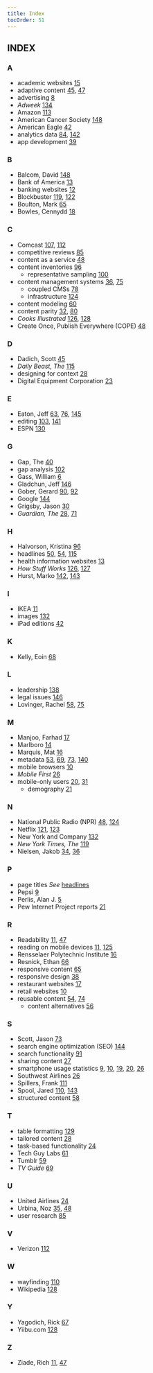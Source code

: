 ```yaml
---
title: Index
tocOrder: 51
---
```

## INDEX

### A

* academic websites [15](chap01.xhtml#academic-websites)
* adaptive content [45](chap02.xhtml#adaptive-content-1), [47](chap03.xhtml#adaptive-content-2)
* advertising [8](chap01.xhtml#advertising)
* *Adweek* [134](chap06.xhtml#Adweek)
* Amazon [113](chap06.xhtml#Amazon)
* American Cancer Society [148](conclusion.xhtml#American-Cancer-Society)
* American Eagle [42](chap02.xhtml#American-Eagle)
* analytics data [84](chap04.xhtml#analytics-data-1), [142](chap07.xhtml#analytics-data-2)
* app development [39](chap02.xhtml#app-development)

### B

* Balcom, David [148](conclusion.xhtml#Balcom-David)
* Bank of America [13](chap01.xhtml#Bank-of-America)
* banking websites [12](chap01.xhtml#banking-websites)
* Blockbuster [119](chap06.xhtml#Blockbuster-1), [122](chap06.xhtml#Blockbuster-2)
* Boulton, Mark [65](chap03.xhtml#Boultron-Mark)
* Bowles, Cennydd [18](chap01.xhtml#Bowles-Cennydd)

### C

* Comcast [107](chap05.xhtml#Comcast-1), [112](chap06.xhtml#Comcast-2)
* competitive reviews [85](chap04.xhtml#competitive-reviews)
* content as a service [48](chap03.xhtml#content-as-a-service)
* content inventories [96](chap05.xhtml#content-inventories)
    * representative sampling [100](chap05.xhtml#representative-sampling)
* content management systems [36](chap02.xhtml#content-management-systems-1), [75](chap03.xhtml#content-management-systems-2)
    * coupled CMSs [78](chap03.xhtml#coupled-CMSs)
    * infrastructure [124](chap06.xhtml#infrastructure)
* content modeling [60](chap03.xhtml#content-modeling)
* content parity [32](chap01.xhtml#content-parity), [80](chap03.xhtml#content-parity-2)
* *Cooks Illustrated* [126](chap06.xhtml#Cooks-Illustrated-1), [128](chap06.xhtml#Cooks-Illutrated-2)
* Create Once, Publish Everywhere (COPE) [48](chap03.xhtml#COPE)

### D

* Dadich, Scott [45](chap02.xhtml#Dadich-Scott)
* *Daily Beast, The* [115](chap06.xhtml#Daily-Beast)
* designing for context [28](chap01.xhtml#designing-for-context)
* Digital Equipment Corporation [23](chap01.xhtml#Digital-Equipment-Corporation)

### E

* Eaton, Jeff [63](chap03.xhtml#Eaton-Jeff), [76](chap03.xhtml#Eaton-Jeff-2), [145](chap07.xhtml#Eaton-Jeff-3)
* editing [103](chap05.xhtml#editing), [141](chap07.xhtml#editing-2)
* ESPN [130](chap06.xhtml#ESPN)

### G

* Gap, The [40](chap02.xhtml#Gap-The)
* gap analysis [102](chap05.xhtml#gap-analysis)
* Gass, William [6](foreword.xhtml#Gass-William)
* Gladchun, Jeff [146](chap07.xhtml#Gladchun-Jeff)
* Gober, Gerard [90](chap04.xhtml#Gober-Gerard), [92](chap04.xhtml#Gober-Gerard-2)
* Google [144](chap07.xhtml#Google)
* Grigsby, Jason [30](chap01.xhtml#Grigsby-Jason)
* *Guardian, The* [28](chap01.xhtml#Guardian-The-1), [71](chap03.xhtml#Guardian-The-2)

### H

* Halvorson, Kristina [96](chap05.xhtml#Halvorson-Kristina)
* headlines [50](chap03.xhtml#headlines-1), [54](chap03.xhtml#headlines-2), [115](chap06.xhtml#headlines-3)
* health information websites [13](chap01.xhtml#health-information-websites)
* *How Stuff Works* [126](chap06.xhtml#How-Stuff-Works), [127](chap06.xhtml#How-Stuff-Works-2)
* Hurst, Marko [142](chap07.xhtml#Hurst-Marko), [143](chap07.xhtml#Hurst-Marko-2)

### I

* IKEA [11](chap01.xhtml#IKEA)
* images [132](chap06.xhtml#images)
* iPad editions [42](chap02.xhtml#iPad-editions)

### K

* Kelly, Eoin [68](chap03.xhtml#Kelly-Eoin)

### L

* leadership [138](chap07.xhtml#leadership)
* legal issues [146](chap07.xhtml#legal-issues)
* Lovinger, Rachel [58](chap03.xhtml#Lovinger-Rachel-1), [75](chap03.xhtml#Lovinger-Rachel-2)

### M

* Manjoo, Farhad [17](chap01.xhtml#Manjoo-Farhad)
* Marlboro [14](chap01.xhtml#Marlboro)
* Marquis, Mat [16](chap01.xhtml#Marquis-Mat)
* metadata [53](chap03.xhtml#metadata-1), [69](chap03.xhtml#metadata-2), [73](chap03.xhtml#metadata-3), [140](chap07.xhtml#metadata-4)
* mobile browsers [10](chap01.xhtml#mobile-browsers)
* *Mobile First* [26](chap01.xhtml#Mobile-First)
* mobile-only users [20](chap01.xhtml#mobile-only-users-1), [31](chap01.xhtml#mobile-only-users-2)
    * demography [21](chap01.xhtml#demography)

### N

* National Public Radio (NPR) [48](chap03.xhtml#National-Public-Radio), [124](chap06.xhtml#National-Public-Radio-2)
* Netflix [121](chap06.xhtml#Netflix-1), [123](chap06.xhtml#Netflix-2)
* New York and Company [132](chap06.xhtml#New-York-and-Company)
* *New York Times, The* [119](chap06.xhtml#New-York-Times)
* Nielsen, Jakob [34](chap02.xhtml#Nielsen-Jakob-1), [36](chap02.xhtml#Nielsen-Jakob-2)

### P

* page titles *See* [headlines](#page-titles-431)
* Pepsi [9](chap01.xhtml#Pepsi)
* Perlis, Alan J. [5](foreword.xhtml#Perlis-Alan-J)
* Pew Internet Project reports [21](chap01.xhtml#Pew-Internet-Project-reports)

### R

* Readability [11](chap01.xhtml#Readability), [47](chap03.xhtml#Readability-2)
* reading on mobile devices [11](chap01.xhtml#reading-on-mobile-devices), [125](chap06.xhtml#reading-on-mobile-devices-2)
* Rensselaer Polytechnic Institute [16](chap01.xhtml#Rensselaer)
* Resnick, Ethan [66](chap03.xhtml#Resnick-Ethan)
* responsive content [65](chap03.xhtml#responsive-content)
* responsive design [38](chap02.xhtml#responsive-design)
* restaurant websites [17](chap01.xhtml#restaurant-websites)
* retail websites [10](chap01.xhtml#retail-websites)
* reusable content [54](chap03.xhtml#reusable-content-1), [74](chap03.xhtml#reusable-content-2)
    * content alternatives [56](chap03.xhtml#content-alternatives)

### S

* Scott, Jason [73](chap03.xhtml#Scott-Jason)
* search engine optimization (SEO) [144](chap07.xhtml#SEO)
* search functionality [91](chap04.xhtml#search-functionality)
* sharing content [27](chap01.xhtml#sharing-content)
* smartphone usage statistics [9](chap01.xhtml#smartphone-usage-stats-1), [10](chap01.xhtml#smartphone-usage-stats-2), [19](chap01.xhtml#smartphone-usage-stats-3), [20](chap01.xhtml#smartphone-usage-stats-4), [26](chap01.xhtml#smartphone-usage-stats-5)
* Southwest Airlines [26](chap01.xhtml#Southwest-Airlines)
* Spillers, Frank [111](chap06.xhtml#Spillers-Frank)
* Spool, Jared [110](chap06.xhtml#Spool-Jared-1), [143](chap07.xhtml#Spool-Jared-2)
* structured content [58](chap03.xhtml#structured-content)

### T

* table formatting [129](chap06.xhtml#table-formatting)
* tailored content [28](chap01.xhtml#tailored-content)
* task-based functionality [24](chap01.xhtml#task-based-functionality)
* Tech Guy Labs [61](chap03.xhtml#Tech-Guy-Labs)
* Tumblr [59](chap03.xhtml#Tumblr)
* *TV Guide* [69](chap03.xhtml#TV-Guide)

### U

* United Airlines [24](chap01.xhtml#United-Airlines)
* Urbina, Noz [35](chap02.xhtml#Urbina-Noz), [48](chap03.xhtml#Urbina-Noz-2)
* user research [85](chap04.xhtml#user-research)

### V

* Verizon [112](chap06.xhtml#Verizon)

### W

* wayfinding [110](chap06.xhtml#wayfinding)
* Wikipedia [128](chap06.xhtml#Wikipedia)

### Y

* Yagodich, Rick [67](chap03.xhtml#Yagodich-Rick)
* Yiibu.com [128](chap06.xhtml#Yubu.com)

### Z

* Ziade, Rich [11](chap01.xhtml#Ziade-Rich-1), [47](chap03.xhtml#Ziade-Rich-2)
